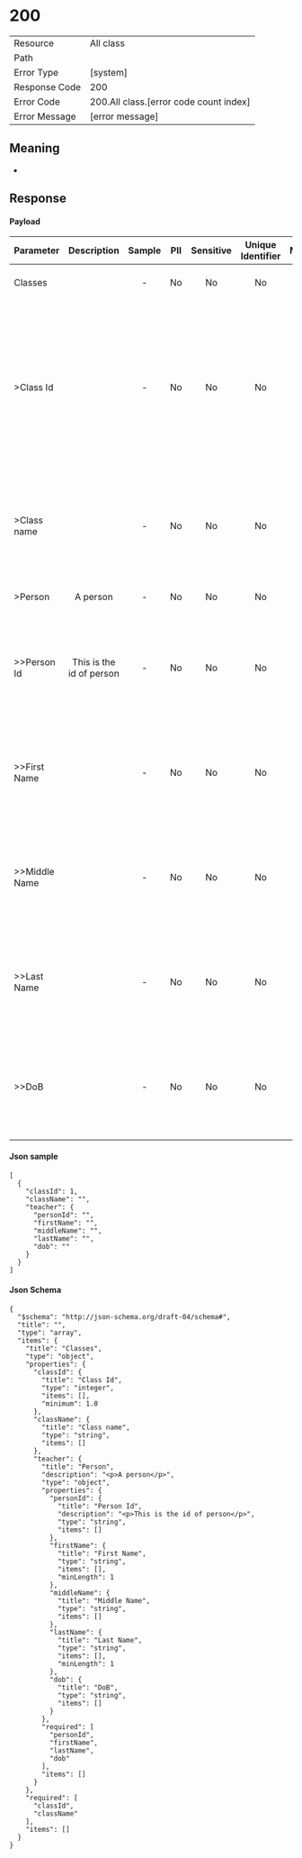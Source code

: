 # 200

|                                       |                                                 |
| ------------------------------------- | ----------------------------------------------- |
| Resource                              | All class                                         |
| Path                                  |                                            |
| Error Type                            | [system]                                       |
| Response Code                         | 200                                              |
| Error Code                            | 200.All class.[error code count index]                                     |
| Error Message                         | [error message] |

## Meaning
-

## Response


#### Payload 



| Parameter | Description | Sample | PII | Sensitive | Unique Identifier | Mandatory | Default | Details |
| :----- | :-----: | :-----: | :-----: | :-----: | :-----: | :-----: | :-----: | :----- |
| Classes |  |  -  | No | No | No | No |  -  | Data Type : object<br>  |
| >Class Id |  |  -  | No | No | No | No |  -  | Data Type : integer<br> Mininum : 1<br> Exclusive Minimum : No<br> Maximum :  - <br> Exclusive Maximum : No<br> Multiple Of :  - <br>  |
| >Class name |  |  -  | No | No | No | No |  -  | Data Type : string<br> Min. length :  - <br> Max. length : No<br> Regex :  - <br>  |
| >Person | A person |  -  | No | No | No | No |  -  | Data Type : object<br>  |
| >>Person Id | This is the id of person |  -  | No | No | No | No |  -  | Data Type : string<br> Min. length :  - <br> Max. length : No<br> Regex :  - <br>  |
| >>First Name |  |  -  | No | No | No | No |  -  | Data Type : string<br> Min. length : 1<br> Max. length : No<br> Regex :  - <br>  |
| >>Middle Name |  |  -  | No | No | No | No |  -  | Data Type : string<br> Min. length :  - <br> Max. length : No<br> Regex :  - <br>  |
| >>Last Name |  |  -  | No | No | No | No |  -  | Data Type : string<br> Min. length : 1<br> Max. length : No<br> Regex :  - <br>  |
| >>DoB |  |  -  | No | No | No | No |  -  | Data Type : string<br> Min. length :  - <br> Max. length : No<br> Regex :  - <br>  |



#### Json sample
```
[
  {
    "classId": 1,
    "className": "",
    "teacher": {
      "personId": "",
      "firstName": "",
      "middleName": "",
      "lastName": "",
      "dob": ""
    }
  }
]
```


#### Json Schema
```
{
  "$schema": "http://json-schema.org/draft-04/schema#",
  "title": "",
  "type": "array",
  "items": {
    "title": "Classes",
    "type": "object",
    "properties": {
      "classId": {
        "title": "Class Id",
        "type": "integer",
        "items": [],
        "minimum": 1.0
      },
      "className": {
        "title": "Class name",
        "type": "string",
        "items": []
      },
      "teacher": {
        "title": "Person",
        "description": "<p>A person</p>",
        "type": "object",
        "properties": {
          "personId": {
            "title": "Person Id",
            "description": "<p>This is the id of person</p>",
            "type": "string",
            "items": []
          },
          "firstName": {
            "title": "First Name",
            "type": "string",
            "items": [],
            "minLength": 1
          },
          "middleName": {
            "title": "Middle Name",
            "type": "string",
            "items": []
          },
          "lastName": {
            "title": "Last Name",
            "type": "string",
            "items": [],
            "minLength": 1
          },
          "dob": {
            "title": "DoB",
            "type": "string",
            "items": []
          }
        },
        "required": [
          "personId",
          "firstName",
          "lastName",
          "dob"
        ],
        "items": []
      }
    },
    "required": [
      "classId",
      "className"
    ],
    "items": []
  }
}
```

